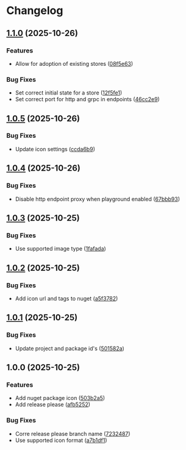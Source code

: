 # Changelog

## [1.1.0](https://github.com/maxs-rose/Aspire-OpenFGA/compare/v1.0.5...v1.1.0) (2025-10-26)


### Features

* Allow for adoption of existing stores ([08f5e63](https://github.com/maxs-rose/Aspire-OpenFGA/commit/08f5e63b900c765f0f5269c5694c0d9cf652a119))


### Bug Fixes

* Set correct initial state for a store ([12f5fe1](https://github.com/maxs-rose/Aspire-OpenFGA/commit/12f5fe1dc710049b7528d28f040a5737db8acfcb))
* Set correct port for http and grpc in endpoints ([46cc2e9](https://github.com/maxs-rose/Aspire-OpenFGA/commit/46cc2e940913e4568a6857e335aa9d36a293087b))

## [1.0.5](https://github.com/maxs-rose/Aspire-OpenFGA/compare/v1.0.4...v1.0.5) (2025-10-26)


### Bug Fixes

* Update icon settings ([ccda6b9](https://github.com/maxs-rose/Aspire-OpenFGA/commit/ccda6b9418e37738f773be60cd5a9f4b9bfb8f3e))

## [1.0.4](https://github.com/maxs-rose/Aspire-OpenFGA/compare/v1.0.3...v1.0.4) (2025-10-26)


### Bug Fixes

* Disable http endpoint proxy when playground enabled ([67bbb93](https://github.com/maxs-rose/Aspire-OpenFGA/commit/67bbb9309cf8a4ed9edaa9ce34f50fe753af60e4))

## [1.0.3](https://github.com/maxs-rose/Aspire-OpenFGA/compare/v1.0.2...v1.0.3) (2025-10-25)


### Bug Fixes

* Use supported image type ([1fafada](https://github.com/maxs-rose/Aspire-OpenFGA/commit/1fafadacb84747ce8131986ec1b72a3ea7c90f37))

## [1.0.2](https://github.com/maxs-rose/Aspire-OpenFGA/compare/v1.0.1...v1.0.2) (2025-10-25)


### Bug Fixes

* Add icon url and tags to nuget ([a5f3782](https://github.com/maxs-rose/Aspire-OpenFGA/commit/a5f3782b27a4a6a628ad8bea431543b58673117f))

## [1.0.1](https://github.com/maxs-rose/Aspire-OpenFGA/compare/v1.0.0...v1.0.1) (2025-10-25)


### Bug Fixes

* Update project and package id's ([501582a](https://github.com/maxs-rose/Aspire-OpenFGA/commit/501582a4372d1904a691e21fa1b8ce02c8f37ec4))

## 1.0.0 (2025-10-25)


### Features

* Add nuget package icon ([503b2a5](https://github.com/maxs-rose/Aspire-OpenFGA/commit/503b2a555aa2d4f7be81effba125be66b123307e))
* Add release please ([afb5252](https://github.com/maxs-rose/Aspire-OpenFGA/commit/afb525210be4c0e18305a0034eda78d095ac8df3))


### Bug Fixes

* Corre release please branch name ([7232487](https://github.com/maxs-rose/Aspire-OpenFGA/commit/723248712a6a0e27868e2d3fd07b2436ea5d2ac9))
* Use supported icon format ([a7b1df1](https://github.com/maxs-rose/Aspire-OpenFGA/commit/a7b1df10678460bca6249267dc918890db6cd5c6))

